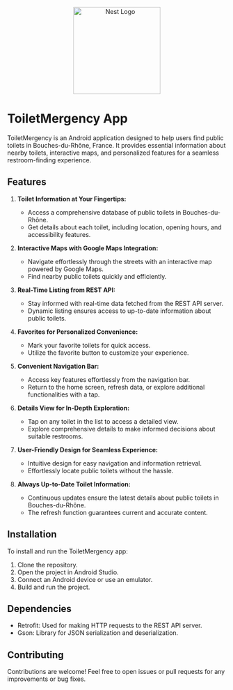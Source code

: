 <p align="center">
  <a href="http://nestjs.com/" target="blank"><img src="https://f-droid.org/repo/org.woheller69.lavatories/en-US/icon_Ivd-E0kQp51JAAR2ldnvcDqlhOA8D50kun4q1qC3-g8=.png" width="200" alt="Nest Logo" /></a>
</p>

# ToiletMergency App

ToiletMergency is an Android application designed to help users find public toilets in Bouches-du-Rhône, France. It provides essential information about nearby toilets, interactive maps, and personalized features for a seamless restroom-finding experience.

## Features

1. **Toilet Information at Your Fingertips:**
   - Access a comprehensive database of public toilets in Bouches-du-Rhône.
   - Get details about each toilet, including location, opening hours, and accessibility features.

2. **Interactive Maps with Google Maps Integration:**
   - Navigate effortlessly through the streets with an interactive map powered by Google Maps.
   - Find nearby public toilets quickly and efficiently.

3. **Real-Time Listing from REST API:**
   - Stay informed with real-time data fetched from the REST API server.
   - Dynamic listing ensures access to up-to-date information about public toilets.

4. **Favorites for Personalized Convenience:**
   - Mark your favorite toilets for quick access.
   - Utilize the favorite button to customize your experience.

5. **Convenient Navigation Bar:**
   - Access key features effortlessly from the navigation bar.
   - Return to the home screen, refresh data, or explore additional functionalities with a tap.

6. **Details View for In-Depth Exploration:**
   - Tap on any toilet in the list to access a detailed view.
   - Explore comprehensive details to make informed decisions about suitable restrooms.

7. **User-Friendly Design for Seamless Experience:**
   - Intuitive design for easy navigation and information retrieval.
   - Effortlessly locate public toilets without the hassle.

8. **Always Up-to-Date Toilet Information:**
   - Continuous updates ensure the latest details about public toilets in Bouches-du-Rhône.
   - The refresh function guarantees current and accurate content.

## Installation

To install and run the ToiletMergency app:

1. Clone the repository.
2. Open the project in Android Studio.
3. Connect an Android device or use an emulator.
4. Build and run the project.

## Dependencies

- Retrofit: Used for making HTTP requests to the REST API server.
- Gson: Library for JSON serialization and deserialization.

## Contributing

Contributions are welcome! Feel free to open issues or pull requests for any improvements or bug fixes.

